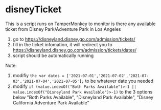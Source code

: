 # disneyTicket
This is a script runs on TamperMonkey to monitor is there any available ticket from Disney Park/Adventure Park in Los Angeles
1. go to https://disneyland.disney.go.com/admission/tickets/
2. fill in the ticket infomation, it will redirect you to https://disneyland.disney.go.com/admission/tickets/dates/
3. script should be automatically running

Note:
1. modifiy `the var dates = ['2021-07-01','2021-07-02','2021-07-03','2021-07-04','2021-07-05'];` to be whatever date you needed
2. modify `if (value.indexOf("Both Parks Available")>-1 || value.indexOf("Disneyland Park Available")>-1)` to the 3 options below
    "Both Parks Available", "Disneyland Park Available", "Disney California Adventure Park Available"

    
